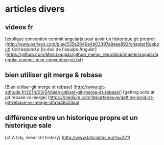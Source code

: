 # articles divers

## videos fr

[explique convention commit angularjs pour avoir un historique git propre] (http://www.parleys.com/play/535a2846e4b03397a8eee892/chapter18/about)
Correspond à [la doc de l'équipe Angular] (https://github.com/MarcLoupias/github_memo_repo/blob/master/angular/angular.commit-msg-convention.git.txt)

## bien utiliser git merge & rebase

[Bien utiliser git merge et rebase] (http://www.git-attitude.fr/2014/05/04/bien-utiliser-git-merge-et-rebase/)
[getting solid at git rebase vs merge] (https://medium.com/@porteneuve/getting-solid-at-git-rebase-vs-merge-4fa1a48c53aa)

## différence entre un historique propre et un historique sale

[cf A tidy, linear Git history] (http://www.bitsnbites.eu/?p=221)
